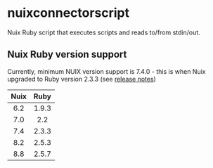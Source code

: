 # nuixconnectorscript

Nuix Ruby script that executes scripts and reads to/from stdin/out.

## Nuix Ruby version support

Currently, minimum NUIX version support is 7.4.0 - this is when Nuix
upgraded to Ruby version 2.3.3 (see [release notes](https://download.nuix.com/releases/desktop/stable/8.8/8.8.7.475/docs/en/changelog.html))

| Nuix | Ruby  |
| :--: | :---: |
| 6.2  | 1.9.3 |
| 7.0  |  2.2  |
| 7.4  | 2.3.3 |
| 8.2  | 2.5.3 |
| 8.8  | 2.5.7 |
